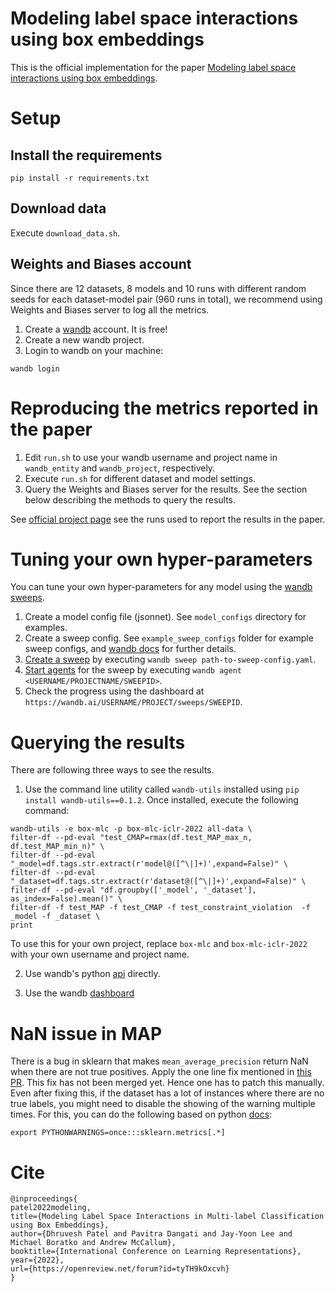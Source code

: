 # Modeling label space interactions using box embeddings

This is the official implementation for the paper [Modeling label space interactions using box embeddings](https://openreview.net/forum?id=tyTH9kOxcvh).

# Setup 

## Install the requirements

```
pip install -r requirements.txt
```

## Download data

Execute `download_data.sh`.

## Weights and Biases account

Since there are 12 datasets, 8 models and 10 runs with different 
random seeds for each dataset-model pair (960 runs in total), we recommend using
Weights and Biases server to log all the metrics.


1. Create a [wandb](https://docs.wandb.ai/quickstart#1.-set-up-wandb) account. It is free! 
2. Create a new wandb project. 
3. Login to wandb on your machine:

```commandline
wandb login
```

# Reproducing the metrics reported in the paper

1. Edit `run.sh` to use your wandb username and project name in `wandb_entity` and `wandb_project`, respectively.
2. Execute `run.sh` for different dataset and model settings.
3. Query the Weights and Biases server for the results. 
See the section below describing the methods to query the results.

See [official project page](https://wandb.ai/box-mlc/box-mlc-iclr-2022?workspace=user-dhruveshpate) see the runs used to report the results in the paper. 


# Tuning your own hyper-parameters
You can tune your own hyper-parameters for any model using the [wandb sweeps](https://docs.wandb.ai/guides/sweeps).

1. Create a model config file (jsonnet). See `model_configs` directory for examples.
2. Create a sweep config. See `example_sweep_configs` folder for example sweep configs, and [wandb docs](https://docs.wandb.ai/guides/sweeps/configuration) for further details.
3. [Create a sweep](https://docs.wandb.ai/guides/sweeps/quickstart#3.-initialize-a-sweep) by executing `wandb sweep path-to-sweep-config.yaml`.
4. [Start agents](https://docs.wandb.ai/guides/sweeps/quickstart#4.-launch-agent-s) for the sweep by executing `wandb agent <USERNAME/PROJECTNAME/SWEEPID>`.
5. Check the progress using the dashboard at `https://wandb.ai/USERNAME/PROJECT/sweeps/SWEEPID`.


# Querying the results
There are following three ways to see the results.


1. Use the command line utility called `wandb-utils` installed using `pip install wandb-utils==0.1.2`. Once installed, execute the following command:
```commandline
wandb-utils -e box-mlc -p box-mlc-iclr-2022 all-data \
filter-df --pd-eval "test_CMAP=rmax(df.test_MAP_max_n, df.test_MAP_min_n)" \
filter-df --pd-eval "_model=df.tags.str.extract(r'model@([^\|]+)',expand=False)" \
filter-df --pd-eval "_dataset=df.tags.str.extract(r'dataset@([^\|]+)',expand=False)" \
filter-df --pd-eval "df.groupby(['_model', '_dataset'], as_index=False).mean()" \
filter-df -f test_MAP -f test_CMAP -f test_constraint_violation  -f _model -f _dataset \
print
```

To use this for your own project, replace `box-mlc` and `box-mlc-iclr-2022` with your own 
username and project name.

2. Use wandb's python [api](https://docs.wandb.ai/guides/track/public-api-guide) directly.

3. Use the wandb [dashboard](https://wandb.ai/box-mlc/box-mlc-iclr-2022?workspace=user-dhruveshpate)


# NaN issue in MAP

There is a bug in sklearn that makes `mean_average_precision` return NaN when there are not true positives. Apply the one line fix mentioned in [this PR](https://github.com/scikit-learn/scikit-learn/pull/19085/files).
This fix has not been merged yet. Hence one has to patch this manually. Even after fixing this, if the dataset has a lot of instances where there are no true labels, you might need to disable the showing of the warning multiple times. For this, you can do the following based on python [docs](https://docs.python.org/3/library/warnings.html#warning-filter):

```
export PYTHONWARNINGS=once:::sklearn.metrics[.*]
```




# Cite
```
@inproceedings{
patel2022modeling,
title={Modeling Label Space Interactions in Multi-label Classification using Box Embeddings},
author={Dhruvesh Patel and Pavitra Dangati and Jay-Yoon Lee and Michael Boratko and Andrew McCallum},
booktitle={International Conference on Learning Representations},
year={2022},
url={https://openreview.net/forum?id=tyTH9kOxcvh}
}

```